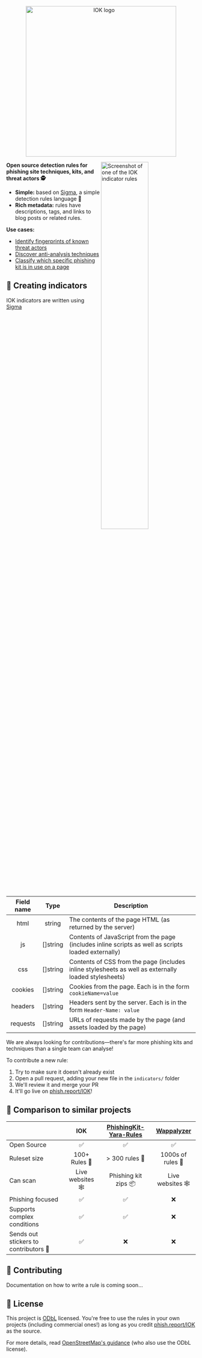 <p align="center">
  <img
    width="400"
    src="https://raw.githubusercontent.com/phish-report/IOK/main/.github/logo.svg"
    alt="IOK logo"
  />
</p>

<img
src="https://raw.githubusercontent.com/phish-report/IOK/main/.github/fake-chrome-error.yml.svg"
alt="Screenshot of one of the IOK indicator rules"
width="50%"
align="right"
/>

**Open source detection rules for phishing site techniques, kits, and threat actors 🕵️**

- **Simple:** based on [Sigma](https://github.com/sigmahq/Sigma), a simple detection rules language 🚀
- **Rich metadata:** rules have descriptions, tags, and links to blog posts or related rules.

**Use cases:**

- [Identify fingerprints of known threat actors](https://github.com/phish-report/IOK/blob/main/indicators/cazanova-cookie.yml)
- [Discover anti-analysis techniques](https://github.com/phish-report/IOK/blob/main/indicators/fake-chrome-error.yml)
- [Classify which specific phishing kit is in use on a page](https://github.com/phish-report/IOK/blob/main/indicators/123-reg-63c26.yml)

## 📝 Creating indicators

IOK indicators are written using [Sigma](https://github.com/SigmaHQ/sigma)

| Field name |   Type   | Description                                                                                          |
|:----------:|:--------:|------------------------------------------------------------------------------------------------------|
|    html    |  string  | The contents of the page HTML (as returned by the server)                                            |
|     js     | []string | Contents of JavaScript from the page (includes inline scripts as well as scripts loaded externally)  |
|    css     | []string | Contents of CSS from the page (includes inline stylesheets as well as externally loaded stylesheets) |
|  cookies   | []string | Cookies from the page. Each is in the form `cookieName=value`                                        |
|  headers   | []string | Headers sent by the server. Each is in the form `Header-Name: value`                                 |
|  requests  | []string | URLs of requests made by the page (and assets loaded by the page)                                    |

We are always looking for contributions—there's far more phishing kits and techniques than a single team can analyse!

To contribute a new rule:

1. Try to make sure it doesn't already exist
2. Open a pull request, adding your new file in the `indicators/` folder
3. We'll review it and merge your PR
4. It'll go live on [phish.report/IOK](https://phish.report/IOK)!

## 💭 Comparison to similar projects

|                                       |          IOK          | [PhishingKit-Yara-Rules] |   [Wappalyzer]    |
|---------------------------------------|:---------------------:|:------------------------:|:-----------------:|
| Open Source                           |           ✅           |            ✅             |         ✅         |
| Ruleset size                          | 100+ Rules 🦐 |    &gt; 300 rules 🐠     | 1000s of rules 🐳 |
| Can scan                              |   Live websites 🕸    |   Phishing kit zips 📦   | Live websites 🕸  |
| Phishing focused                      |           ✅           |            ✅             |         ❌         |
| Supports complex conditions           |           ✅           |            ✅             |         ❌         |
| Sends out stickers to contributors 🎁 |           ✅           |            ❌             |         ❌         |

[PhishingKit-Yara-Rules]: https://github.com/t4d/PhishingKit-Yara-Rules

[Wappalyzer]: https://www.wappalyzer.com/

## 🤝 Contributing

Documentation on how to write a rule is coming soon...

## 📝 License

This project is [ODbL](https://github.com/phish-report/IOK/blob/main/LICENSE) licensed.
You're free to use the rules in your own projects (including commercial ones!)
as long as you credit [phish.report/IOK](https://phish.report/IOK) as the source.

For more details, read [OpenStreetMap's guidance](https://wiki.openstreetmap.org/wiki/License/Use_Cases) (who also use
the ODbL license).
